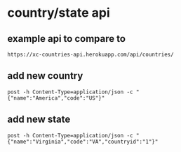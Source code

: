 # country/state api

## example api to compare to
`https://xc-countries-api.herokuapp.com/api/countries/`

## add new country
`post -h Content-Type=application/json -c "{"name":"America","code":"US"}"`

## add new state

`post -h Content-Type=application/json -c "{"name":"Virginia","code":"VA","countryid":"1"}"`
